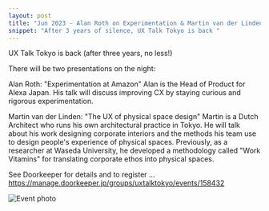 ```yaml
---
layout: post
title: "Jun 2023 - Alan Roth on Experimentation & Martin van der Linden on Physical UX"
snippet: "After 3 years of silence, UX Talk Tokyo is back "
---
```


UX Talk Tokyo is back (after three years, no less!)

There will be two presentations on the night:

Alan Roth: "Experimentation at Amazon"
Alan is the Head of Product for Alexa Japan. His talk will discuss improving CX by staying curious and rigorous experimentation.

Martin van der Linden: "The UX of physical space design"
Martin is a Dutch Architect who runs his own architectural practice in Tokyo. He will talk about his work designing corporate interiors and the methods his team use to design people's experience of physical spaces. Previously, as a researcher at Waseda University, he developed a methodology called "Work Vitamins" for translating corporate ethos into physical spaces.

See Doorkeeper for details and to register ...
https://manage.doorkeeper.jp/groups/uxtalktokyo/events/158432

![Event photo](/assets/images/2023-06-21/344976AF-551B-4BB4-97C9-9C66C201E66F_1_105_c.jpeg)
